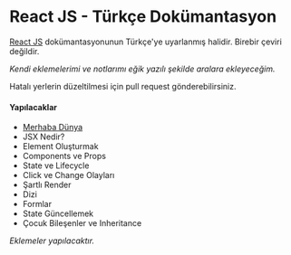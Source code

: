 <h1>React JS - Türkçe Dokümantasyon</h1>

<a href="https://reactjs.org/">React JS</a> dokümantasyonunun Türkçe'ye uyarlanmış halidir. Birebir çeviri değildir.

<i>Kendi eklemelerimi ve notlarımı eğik yazılı şekilde aralara ekleyeceğim.</i>

Hatalı yerlerin düzeltilmesi için pull request gönderebilirsiniz.

<h4>Yapılacaklar</h4>

- <a href="">Merhaba Dünya</a>
- JSX Nedir?
- Element Oluşturmak
- Components ve Props
- State ve Lifecycle
- Click ve Change Olayları
- Şartlı Render
- Dizi
- Formlar
- State Güncellemek
- Çocuk Bileşenler ve Inheritance

<i>Eklemeler yapılacaktır.</i>
